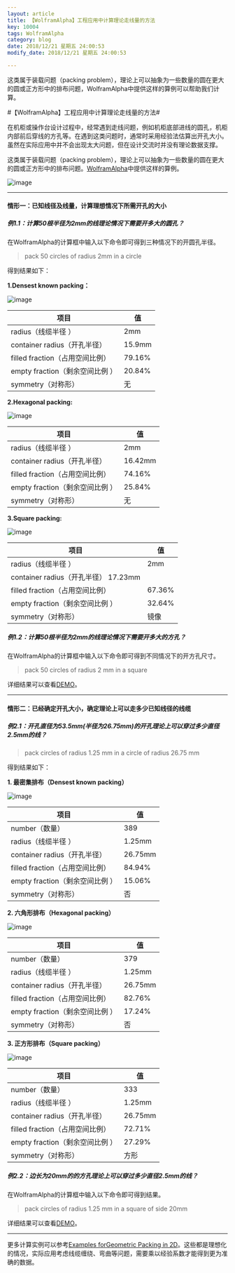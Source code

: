 ```yaml
---
layout: article
title: 【WolframAlpha】工程应用中计算理论走线量的方法
key: 10004
tags: WolframAlpha
category: blog
date: 2018/12/21 星期五 24:00:53 
modify_date: 2018/12/21 星期五 24:00:53 

---
```



这类属于装载问题（packing problem），理论上可以抽象为一些数量的圆在更大的圆或正方形中的排布问题，WolframAlpha中提供这样的算例可以帮助我们计算。

<!--more-->

#【WolframAlpha】工程应用中计算理论走线量的方法#


在机柜或操作台设计过程中，经常遇到走线问题，例如机柜底部进线的圆孔，机柜内部前后穿线的方孔等。在遇到这类问题时，通常时采用经验法估算出开孔大小。虽然在实际应用中并不会出现太大问题，但在设计交流时并没有理论数据支撑。

这类属于装载问题（packing problem），理论上可以抽象为一些数量的圆在更大的圆或正方形中的排布问题。[WolframAlpha](https://www.wolframalpha.com/)中提供这样的算例。

![image](http://wx3.sinaimg.cn/mw690/e3dda551ly1fydlqte4ddj212a0cbjsi.jpg)

* * *

#### 情形一：已知线径及线量，计算理想情况下所需开孔的大小
##### 例1.1：计算50根半径为2mm的线理论情况下需要开多大的圆孔？
在WolframAlpha的计算框中输入以下命令即可得到三种情况下的开圆孔半径。
>pack 50 circles of radius 2mm in a circle

得到结果如下：

**1.Densest known packing：**

![image](http://wx2.sinaimg.cn/small/e3dda551ly1fydm7mq4x2g205k05kt8p.gif)

| 项目 |值  |
| --- | --- |
| radius（线缆半径 ）|  2mm|
| container radius（开孔半径） |15.9mm  |
|filled fraction（占用空间比例）  |79.16%  |
| empty fraction（剩余空间比例 ）|20.84% |
| symmetry（对称形）| 无 |

**2.Hexagonal packing:**

![image](http://wx4.sinaimg.cn/small/e3dda551ly1fydm81dv2cg205k05kdfs.gif)

| 项目 |值  |
| --- | --- |
| radius（线缆半径 ）|  2mm|
| container radius（开孔半径） |16.42mm  |
|filled fraction（占用空间比例）  |74.16%  |
| empty fraction（剩余空间比例 ）|25.84% |
| symmetry（对称形）|无 |


**3.Square packing:**

![image](http://wx4.sinaimg.cn/small/e3dda551ly1fydm8asaiag205k05kaa0.gif)

| 项目 |值  |
| --- | --- |
| radius（线缆半径 ）|  2mm|
| container radius（开孔半径） 17.23mm  |
|filled fraction（占用空间比例）  |67.36%  |
| empty fraction（剩余空间比例 ）|32.64% |
| symmetry（对称形）|镜像|

##### 例1.2：计算50根半径为2mm的线理论情况下需要开多大的方孔？
在WolframAlpha的计算框中输入以下命令即可得到不同情况下的开方孔尺寸。
>pack  50 circles of radius 2 mm  in a square 


详细结果可以查看[DEMO](https://www.wolframalpha.com/input/?i=pack++50+circles+of+radius+2+mm+in+a+square)。

* * *

#### 情形二：已经确定开孔大小，确定理论上可以走多少已知线径的线缆
##### 例2.1：开孔直径为53.5mm(半径为26.75mm)的开孔理论上可以穿过多少直径2.5mm的线？
>pack circles of radius 1.25 mm   in a circle of radius 26.75 mm

得到结果如下：

**1. 最密集排布（Densest known packing）**

![image](http://wx4.sinaimg.cn/small/e3dda551ly1fydn5w7gphg205k05kq2x.gif)


| 项目 |值  |
| --- | --- |
| number（数量） | 389 |
| radius（线缆半径 ）|  1.25mm|
| container radius（开孔半径） |26.75mm  |
|filled fraction（占用空间比例）  |84.94%  |
| empty fraction（剩余空间比例 ）| 15.06% |
| symmetry（对称形）| 否 |

**2. 六角形排布（Hexagonal packing）**

![image](http://wx1.sinaimg.cn/small/e3dda551ly1fydn5zq3ifg205k05kdfr.gif)

| 项目 |值  |
| --- | --- |
| number（数量） | 379 |
| radius（线缆半径 ）|  1.25mm|
| container radius（开孔半径） |26.75mm  |
|filled fraction（占用空间比例）  |82.76%  |
| empty fraction（剩余空间比例 ）| 17.24% |
| symmetry（对称形）| 否 |

**3. 正方形排布（Square packing）**

![image](http://wx3.sinaimg.cn/small/e3dda551ly1fydn64muzug205k05kt8m.gif)


| 项目 |值  |
| --- | --- |
| number（数量） | 333 |
| radius（线缆半径 ）|  1.25mm|
| container radius（开孔半径） |26.75mm  |
|filled fraction（占用空间比例）  |72.71%  |
| empty fraction（剩余空间比例 ）| 27.29% |
| symmetry（对称形）| 方形 |

##### 例2.2：边长为20mm的的方孔理论上可以穿过多少直径2.5mm的线？
在WolframAlpha的计算框中输入以下命令即可得到结果。

>pack circles of radius 1.25 mm in a square of side 20mm


详细结果可以查看[DEMO](https://www.wolframalpha.com/input/?i=pack+circles+of+radius+1.25+mm+in+a+square+of+side+20+mm)。


* * *

更多计算实例可以参考[Examples forGeometric Packing in 2D](https://www.wolframalpha.com/examples/mathematics/geometry/packing-and-covering-problems/geometric-packing-in-2d/)。这些都是理想化的情况，实际应用考虑线缆缠绕、弯曲等问题，需要乘以经验系数才能得到更为准确的数据。




